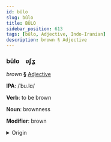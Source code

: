 ```yaml
---
id: bûlo
slug: bûlo
title: BÛLO
sidebar_position: 613
tags: [bûlo, Adjective, Indo-Iranian]
description: brown § Adjective
---
```


### bûlo&emsp;<span kind="abugida">ʋʄʓ</span>

*brown* **§** [Adjective](../../tags/Adjective)

**IPA**: /ˈbu.lɑ/

**Verb**: to be brown

**Noun**: brownness

**Modifier**: brown

<details>
    <summary>Origin</summary>
    Hindi भूरा bhūrā [bʱuː.ɾäː]<br/>
    <em>Indo-Iranian Language Family</em>
</details>